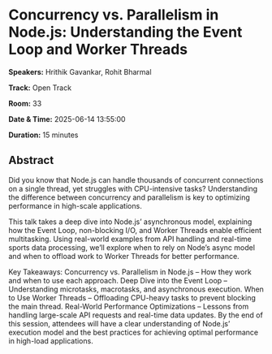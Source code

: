 # Concurrency vs. Parallelism in Node.js: Understanding the Event Loop and Worker Threads

**Speakers:** Hrithik Gavankar, Rohit Bharmal
                    
**Track:** Open Track
                    
**Room:** 33
                    
**Date & Time:** 2025-06-14 13:55:00
                    
**Duration:** 15 minutes
                    
## Abstract
                    
Did you know that Node.js can handle thousands of concurrent connections on a single thread, yet struggles with CPU-intensive tasks? Understanding the difference between concurrency and parallelism is key to optimizing performance in high-scale applications.

This talk takes a deep dive into Node.js’ asynchronous model, explaining how the Event Loop, non-blocking I/O, and Worker Threads enable efficient multitasking. Using real-world examples from API handling and real-time sports data processing, we’ll explore when to rely on Node’s async model and when to offload work to Worker Threads for better performance.

Key Takeaways:
Concurrency vs. Parallelism in Node.js – How they work and when to use each approach.
Deep Dive into the Event Loop – Understanding microtasks, macrotasks, and asynchronous execution.
When to Use Worker Threads – Offloading CPU-heavy tasks to prevent blocking the main thread.
Real-World Performance Optimizations – Lessons from handling large-scale API requests and real-time data updates.
By the end of this session, attendees will have a clear understanding of Node.js’ execution model and the best practices for achieving optimal performance in high-load applications.
